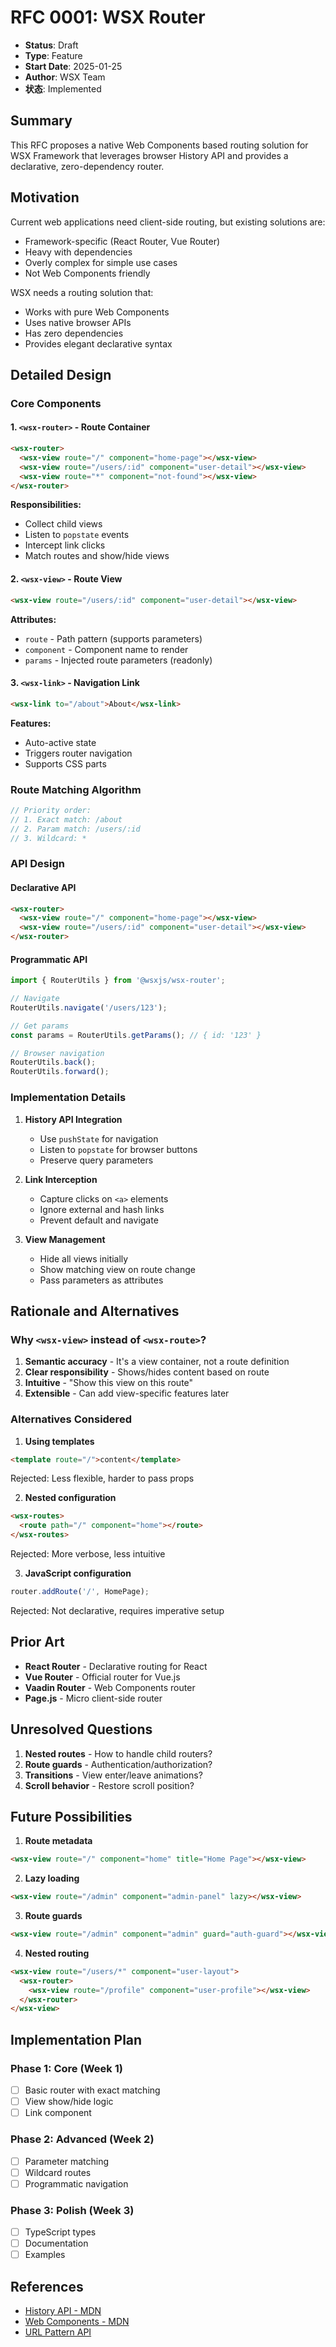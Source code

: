 # RFC 0001: WSX Router

- **Status**: Draft
- **Type**: Feature
- **Start Date**: 2025-01-25
- **Author**: WSX Team
- **状态**: Implemented
## Summary

This RFC proposes a native Web Components based routing solution for WSX Framework that leverages browser History API and provides a declarative, zero-dependency router.

## Motivation

Current web applications need client-side routing, but existing solutions are:
- Framework-specific (React Router, Vue Router)
- Heavy with dependencies
- Overly complex for simple use cases
- Not Web Components friendly

WSX needs a routing solution that:
- Works with pure Web Components
- Uses native browser APIs
- Has zero dependencies
- Provides elegant declarative syntax

## Detailed Design

### Core Components

#### 1. `<wsx-router>` - Route Container
```html
<wsx-router>
  <wsx-view route="/" component="home-page"></wsx-view>
  <wsx-view route="/users/:id" component="user-detail"></wsx-view>
  <wsx-view route="*" component="not-found"></wsx-view>
</wsx-router>
```

**Responsibilities:**
- Collect child views
- Listen to `popstate` events
- Intercept link clicks
- Match routes and show/hide views

#### 2. `<wsx-view>` - Route View
```html
<wsx-view route="/users/:id" component="user-detail"></wsx-view>
```

**Attributes:**
- `route` - Path pattern (supports parameters)
- `component` - Component name to render
- `params` - Injected route parameters (readonly)

#### 3. `<wsx-link>` - Navigation Link
```html
<wsx-link to="/about">About</wsx-link>
```

**Features:**
- Auto-active state
- Triggers router navigation
- Supports CSS parts

### Route Matching Algorithm

```typescript
// Priority order:
// 1. Exact match: /about
// 2. Param match: /users/:id
// 3. Wildcard: *
```

### API Design

#### Declarative API
```html
<wsx-router>
  <wsx-view route="/" component="home-page"></wsx-view>
  <wsx-view route="/users/:id" component="user-detail"></wsx-view>
</wsx-router>
```

#### Programmatic API
```typescript
import { RouterUtils } from '@wsxjs/wsx-router';

// Navigate
RouterUtils.navigate('/users/123');

// Get params
const params = RouterUtils.getParams(); // { id: '123' }

// Browser navigation
RouterUtils.back();
RouterUtils.forward();
```

### Implementation Details

1. **History API Integration**
   - Use `pushState` for navigation
   - Listen to `popstate` for browser buttons
   - Preserve query parameters

2. **Link Interception**
   - Capture clicks on `<a>` elements
   - Ignore external and hash links
   - Prevent default and navigate

3. **View Management**
   - Hide all views initially
   - Show matching view on route change
   - Pass parameters as attributes

## Rationale and Alternatives

### Why `<wsx-view>` instead of `<wsx-route>`?

1. **Semantic accuracy** - It's a view container, not a route definition
2. **Clear responsibility** - Shows/hides content based on route
3. **Intuitive** - "Show this view on this route"
4. **Extensible** - Can add view-specific features later

### Alternatives Considered

1. **Using templates**
```html
<template route="/">content</template>
```
Rejected: Less flexible, harder to pass props

2. **Nested configuration**
```html
<wsx-routes>
  <route path="/" component="home"></route>
</wsx-routes>
```
Rejected: More verbose, less intuitive

3. **JavaScript configuration**
```javascript
router.addRoute('/', HomePage);
```
Rejected: Not declarative, requires imperative setup

## Prior Art

- **React Router** - Declarative routing for React
- **Vue Router** - Official router for Vue.js
- **Vaadin Router** - Web Components router
- **Page.js** - Micro client-side router

## Unresolved Questions

1. **Nested routes** - How to handle child routers?
2. **Route guards** - Authentication/authorization?
3. **Transitions** - View enter/leave animations?
4. **Scroll behavior** - Restore scroll position?

## Future Possibilities

1. **Route metadata**
```html
<wsx-view route="/" component="home" title="Home Page"></wsx-view>
```

2. **Lazy loading**
```html
<wsx-view route="/admin" component="admin-panel" lazy></wsx-view>
```

3. **Route guards**
```html
<wsx-view route="/admin" component="admin" guard="auth-guard"></wsx-view>
```

4. **Nested routing**
```html
<wsx-view route="/users/*" component="user-layout">
  <wsx-router>
    <wsx-view route="/profile" component="user-profile"></wsx-view>
  </wsx-router>
</wsx-view>
```

## Implementation Plan

### Phase 1: Core (Week 1)
- [ ] Basic router with exact matching
- [ ] View show/hide logic
- [ ] Link component

### Phase 2: Advanced (Week 2)
- [ ] Parameter matching
- [ ] Wildcard routes
- [ ] Programmatic navigation

### Phase 3: Polish (Week 3)
- [ ] TypeScript types
- [ ] Documentation
- [ ] Examples

## References

- [History API - MDN](https://developer.mozilla.org/en-US/docs/Web/API/History_API)
- [Web Components - MDN](https://developer.mozilla.org/en-US/docs/Web/Web_Components)
- [URL Pattern API](https://developer.mozilla.org/en-US/docs/Web/API/URL_Pattern_API)
